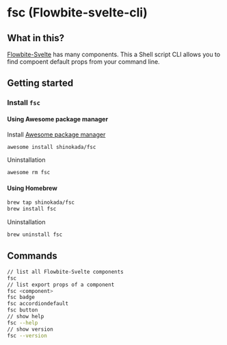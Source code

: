 # fsc (Flowbite-svelte-cli)

## What in this?

[Flowbite-Svelte](https://github.com/shinokada/flowbite-svelte) has many components. This a Shell script CLI allows you to find compoent default props from your command line.

## Getting started

### Install `fsc`

#### Using Awesome package manager

Install [Awesome package manager](https://github.com/shinokada/awesome)

```sh
awesome install shinokada/fsc
```

Uninstallation

```sh
awesome rm fsc
```

#### Using Homebrew

```sh
brew tap shinokada/fsc
brew install fsc
```

Uninstallation

```sh
brew uninstall fsc
```

## Commands

```sh
// list all Flowbite-Svelte components
fsc
// list export props of a component
fsc <component>
fsc badge
fsc accordiondefault
fsc button
// show help
fsc --help
// show version
fsc --version
```
